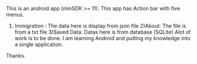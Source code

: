This is an android app (minSDK >= 11). This app has Action bar with five menus. 
1) Immigration : The data here is display from json file
2)About: The file is from a txt file
3)Saved Data: Datas here is from database (SQLite)
Alot of work is to be done. 
I am learning Android and putting my knowledge into a single application. 

Thanks.
